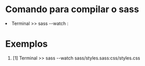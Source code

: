 # Comando para compilar o sass

  <li>Terminal >> sass --watch <path do sass>:<arquivo que vai gerar do sass></li>

# Exemplos

<ol>
    <li>[1] Terminal >> sass --watch sass/styles.sass:css/styles.css</li>
</ol>
